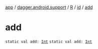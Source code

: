 [app](../../../index.md) / [dagger.android.support](../../index.md) / [R](../index.md) / [id](index.md) / [add](./add.md)

# add

`static val add: `[`Int`](https://kotlinlang.org/api/latest/jvm/stdlib/kotlin/-int/index.html)
`static val add: `[`Int`](https://kotlinlang.org/api/latest/jvm/stdlib/kotlin/-int/index.html)